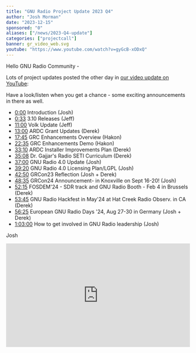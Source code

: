```yaml
---
title: "GNU Radio Project Update 2023 Q4"
author: "Josh Morman"
date: "2023-12-15"
sponsored: "0"
aliases: ["/news/2023-Q4-update"]
categories: ["projectcall"]
banner: gr_video_web.svg
youtube: "https://www.youtube.com/watch?v=gyGcB-xODxQ"
---
```


Hello GNU Radio Community -

Lots of project updates posted the other day in [our video update on YouTube](https://www.youtube.com/watch?v=gyGcB-xODxQ):

Have a look/listen when you get a chance - some exciting announcements in
there as well.

- [0:00](https://www.youtube.com/watch?v=gyGcB-xODxQ&t=0s) Introduction (Josh)
- [0:33](https://www.youtube.com/watch?v=gyGcB-xODxQ&t=33s) 3.10 Releases
(Jeff)
- [11:00](https://www.youtube.com/watch?v=gyGcB-xODxQ&t=660s) Volk Update
(Jeff)
- [13:00](https://www.youtube.com/watch?v=gyGcB-xODxQ&t=780s) ARDC Grant
Updates (Derek)
- [17:45](https://www.youtube.com/watch?v=gyGcB-xODxQ&t=1065s) GRC
Enhancements Overview (Hakon)
- [22:35](https://www.youtube.com/watch?v=gyGcB-xODxQ&t=1355s) GRC
Enhancements Demo (Hakon)
- [33:10](https://www.youtube.com/watch?v=gyGcB-xODxQ&t=1990s) ARDC Installer
Improvements Plan (Derek)
- [35:08](https://www.youtube.com/watch?v=gyGcB-xODxQ&t=2108s) Dr. Gajjar's
Radio SETI Curriculum (Derek)
- [37:00](https://www.youtube.com/watch?v=gyGcB-xODxQ&t=2220s) GNU Radio 4.0
Update (Josh)
- [39:20](https://www.youtube.com/watch?v=gyGcB-xODxQ&t=2360s) GNU Radio 4.0
Licensing Plan/LGPL (Josh)
- [42:50](https://www.youtube.com/watch?v=gyGcB-xODxQ&t=2570s) GRCon23
Reflection (Josh + Derek)
- [48:35](https://www.youtube.com/watch?v=gyGcB-xODxQ&t=2915s) GRCon24
Announcement- in Knoxville on Sept 16-20! (Josh)
- [52:15](https://www.youtube.com/watch?v=gyGcB-xODxQ&t=3135s) FOSDEM'24 - SDR
track and GNU Radio Booth - Feb 4 in Brussels (Derek)
- [53:45](https://www.youtube.com/watch?v=gyGcB-xODxQ&t=3225s) GNU Radio
Hackfest in May'24 at Hat Creek Radio Observ. in CA (Derek)
- [56:25](https://www.youtube.com/watch?v=gyGcB-xODxQ&t=3385s) European GNU
Radio Days '24, Aug 27-30 in Germany (Josh + Derek)
- [1:03:00](https://www.youtube.com/watch?v=gyGcB-xODxQ&t=3780s) How to get
involved in GNU Radio leadership (Josh)

Josh

<iframe width="100%"  style="aspect-ratio: 16 / 9;" src="https://www.youtube.com/embed/gyGcB-xODxQ?si=nBRbInjYT5U3xfJM" title="GNU Radio Project Call Q4" frameborder="0" allow="accelerometer; autoplay; clipboard-write; encrypted-media; gyroscope; picture-in-picture; web-share" allowfullscreen></iframe>


